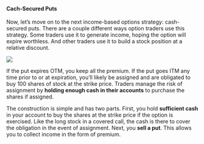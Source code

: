 #### Cach-Secured Puts

Now, let’s move on to the next income-based options strategy: cash-secured puts. There are a couple different ways option traders use this strategy. Some traders use it to generate income, hoping the option will expire worthless. And other traders use it to build a stock position at a relative discount.

![](https://education.ameritrade.com/content/cms/images/BDTO_Lesson_4.40.01.jpg)

If the put expires OTM, you keep all the premium. If the put goes ITM any time prior to or at expiration, you’ll likely be assigned and are obligated to buy 100 shares of stock at the strike price. Traders manage the risk of assignment by  **holding enough cash in their accounts**  to purchase the shares if assigned.

The construction is simple and has two parts. First, you hold  **sufficient cash**  in your account to buy the shares at the strike price if the option is exercised. Like the long stock in a covered call, the cash is there to cover the obligation in the event of assignment. Next, you  **sell a put**. This allows you to collect income in the form of premium.


<!--stackedit_data:
eyJoaXN0b3J5IjpbMTMwMzAzOTQ3NCwxODc2NTM3NjcxLC0yMD
g4NzQ2NjEyXX0=
-->
